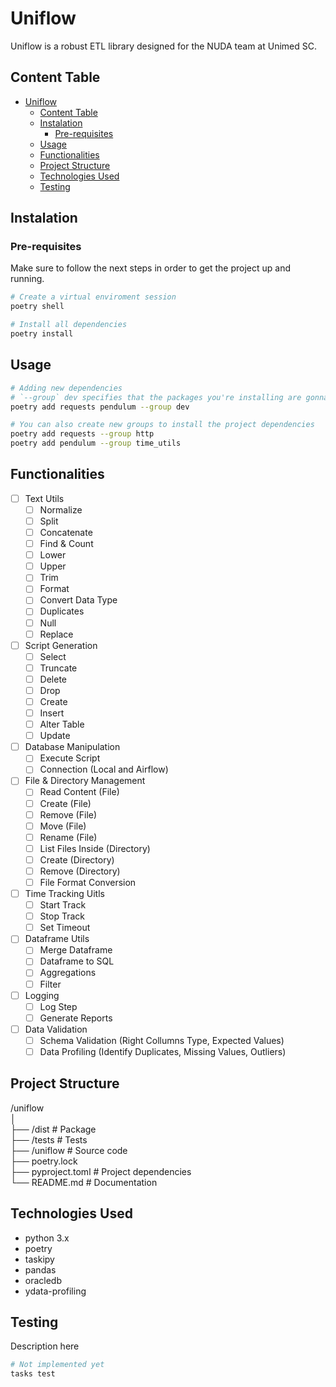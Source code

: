 # Uniflow

Uniflow is a robust ETL library designed for the NUDA team at Unimed SC.

## Content Table
- [Uniflow](#uniflow)
  - [Content Table](#content-table)
  - [Instalation](#instalation)
    - [Pre-requisites](#pre-requisites)
  - [Usage](#usage)
  - [Functionalities](#functionalities)
  - [Project Structure](#project-structure)
  - [Technologies Used](#technologies-used)
  - [Testing](#testing)

## Instalation

### Pre-requisites

Make sure to follow the next steps in order to get the project up and running. 

```bash
# Create a virtual enviroment session
poetry shell
```

```bash
# Install all dependencies
poetry install
```

## Usage

```bash
# Adding new dependencies
# `--group` dev specifies that the packages you're installing are gonna be in the development group
poetry add requests pendulum --group dev
```

```bash
# You can also create new groups to install the project dependencies
poetry add requests --group http
poetry add pendulum --group time_utils
```

## Functionalities

- [ ] Text Utils
  - [ ] Normalize
  - [ ] Split
  - [ ] Concatenate
  - [ ] Find & Count
  - [ ] Lower
  - [ ] Upper
  - [ ] Trim
  - [ ] Format
  - [ ] Convert Data Type
  - [ ] Duplicates
  - [ ] Null
  - [ ] Replace

- [ ] Script Generation
  - [ ] Select
  - [ ] Truncate
  - [ ] Delete
  - [ ] Drop
  - [ ] Create
  - [ ] Insert
  - [ ] Alter Table
  - [ ] Update

- [ ] Database Manipulation
  - [ ] Execute Script
  - [ ] Connection (Local and Airflow)

- [ ] File & Directory Management
  - [ ] Read Content (File)
  - [ ] Create (File)
  - [ ] Remove (File)
  - [ ] Move (File)
  - [ ] Rename (File)
  - [ ] List Files Inside (Directory)
  - [ ] Create (Directory)
  - [ ] Remove (Directory)
  - [ ] File Format Conversion

- [ ] Time Tracking Uitls
  - [ ] Start Track
  - [ ] Stop Track
  - [ ] Set Timeout

- [ ] Dataframe Utils
  - [ ] Merge Dataframe
  - [ ] Dataframe to SQL
  - [ ] Aggregations
  - [ ] Filter

- [ ] Logging
  - [ ] Log Step
  - [ ] Generate Reports

- [ ] Data Validation
  - [ ] Schema Validation (Right Collumns Type, Expected Values)
  - [ ] Data Profiling (Identify Duplicates, Missing Values, Outliers)

## Project Structure
/uniflow</br>
│</br>
├── /dist             # Package</br>
├── /tests            # Tests</br>
├── /uniflow          # Source code</br>
├── poetry.lock</br>
├── pyproject.toml    # Project dependencies</br>
└── README.md         # Documentation</br>

## Technologies Used

- python 3.x
- poetry
- taskipy
- pandas
- oracledb
- ydata-profiling  <!-- validate -->

## Testing

Description here

```python
# Not implemented yet
tasks test
```
